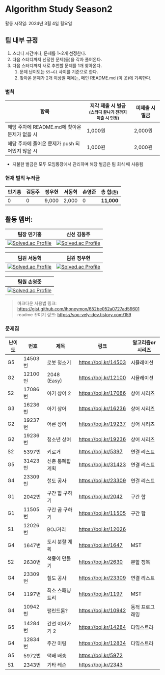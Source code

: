 # Algorithm Study Season2

활동 시작일: 2024년 3월 4일 월요일

## 팀 내부 규정

1. 스터디 시간마다, 문제를 1~2개 선정한다.
2. 다음 스터디까지 선정한 문제(들)을 각자 풀어온다.
3. 다음 스터디까지 새로 추천할 문제를 1개 찾아온다.
    1. 문제 난이도는 `S5`~`G1` 사이를 기준으로 한다.
    2. 찾아온 문제가 2개 이상일 때에는, 메인 README.md (이 곳)에 기록한다.

### 벌칙

| 항목                                            | 지각 제출 시 벌금<br><small>(스터디 끝나기 전까지 제출 시 인정)</small> | 미제출 시 벌금 |
| ----------------------------------------------- | ----------------------------------------------------------------------- | -------------- |
| 해당 주차에 README.md에 찾아온 문제가 없을 시   | 1,000원                                                                 | 2,000원        |
| 해당 주차에 풀어온 문제가 push 되어있지 않을 시 | 1,000원                                                                 | 2,000원        |

-   지불한 벌금은 모두 모임통장에서 관리하며 해당 벌금은 팀 회식 때 사용됨

### 현재 벌칙 누적금

| 민기홍 | 김동주 | 정우현 | 서동혁 | 손영준 | 총 합<small>(원)</small> |
| ------ | ------ | ------ | ------ | ------ | -----------------------: |
| 0      | 0      | 9,000  | 2,000  | 0      |               **11,000** |

## 활동 멤버:
| 팀장 민기홍 | 신선 김동주 |
|-|-|
|[![Solved.ac Profile](http://mazassumnida.wtf/api/v2/generate_badge?boj=doctorwho14)](https://solved.ac/doctorwho14/)|[![Solved.ac Profile](http://mazassumnida.wtf/api/v2/generate_badge?boj=hepheir)](https://solved.ac/hepheir/)|

| 팀원 서동혁 | 팀원 정우현 |
|-|-|
|[![Solved.ac Profile](http://mazassumnida.wtf/api/v2/generate_badge?boj=ehdgurdusdn)](https://solved.ac/ehdgurdusdn/)|[![Solved.ac Profile](http://mazassumnida.wtf/api/v2/generate_badge?boj=megitang)](https://solved.ac/UHyeonj/)|

| 팀원 손영준 |
|-|
|[![Solved.ac Profile](http://mazassumnida.wtf/api/v2/generate_badge?boj=dudwnsths1)](https://solved.ac/dudwnsths1/)|


> 마크다운 사용법 링크: https://gist.github.com/ihoneymon/652be052a0727ad59601 </br>
> readme 꾸미기 링크: https://soo-vely-dev.tistory.com/159

### 문제집
| 난이도 | 번호    | 제목        | 링크                 | 알고리즘or시리즈 |
| ------ | ------- | ----------- | -------------------- | ---------- |
| G5     | 14503번 | 로봇 청소기 | https://boj.kr/14503 | 시뮬레이션 |
| G2     | 12100번 | 2048 (Easy)| https://boj.kr/12100 | 시뮬레이션 |
| S2     | 17086번 | 아기 상어 2 | https://boj.kr/17086 | 상어 시리즈 |
| G3     | 16236번 | 아기 상어   | https://boj.kr/16236 | 상어 시리즈 |
| G2     | 19237번 | 어른 상어   | https://boj.kr/19237 | 상어 시리즈 |
| G2     | 19236번 | 청소년 상어 | https://boj.kr/19236 | 상어 시리즈  |
| S2     | 5397번  | 키로거           | https://boj.kr/5397  | 연결 리스트   |
| G5     | 31423번 | 신촌 통폐합 계획 | https://boj.kr/31423 |  연결 리스트 |
| G4     | 23309번 | 철도 공사        | https://boj.kr/23309 | 연결 리스트 |
| G1     | 2042번  | 구간 합 구하기 | https://boj.kr/2042  | 구간 합 |
| G1     | 11505번 | 구간 곱 구하기 | https://boj.kr/11505 | 구간 합 |
| S1     | 12026번 | BOJ거리     | https://boj.kr/12026 |         |
| G4     | 1647번  | 도시 분할 계획     | https://boj.kr/1647 | MST |
| S2     | 2630번  | 색종이 만들기    | https://boj.kr/2630  | 분할 정복       |
| G4     | 23309번 | 철도 공사        | https://boj.kr/23309 | 연결 리스트     |
| G4     | 1197번  | 최소 스패닝 트리 | https://boj.kr/1197  | MST  |
| G4     | 10942번 | 팰린드롬?        | https://boj.kr/10942 | 동적 프로그래밍 |
| G5     | 14284번 | 간선 이어가기 2  | https://boj.kr/14284 | 다잌스트라      |
| G4     | 12834번 | 주간 미팅        | https://boj.kr/12834 | 다잌스트라      |
| G5     | 5972번  | 택배 배송     | https://boj.kr/5972 |             |
| S1     | 2343번  | 기타 레슨     | https://boj.kr/2343 |             |
